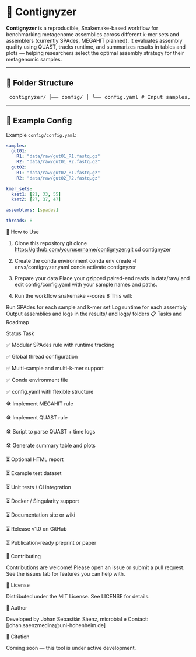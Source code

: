 # 🧬 Contignyzer

**Contignyzer** is a reproducible, Snakemake-based workflow for benchmarking metagenome assemblies across different k-mer sets and assemblers (currently SPAdes, MEGAHIT planned). It evaluates assembly quality using QUAST, tracks runtime, and summarizes results in tables and plots — helping researchers select the optimal assembly strategy for their metagenomic samples.

------------------------------------------------------------------------

## 📁 Folder Structure

<pre> contignyzer/ ├── config/ │ └── config.yaml # Input samples, k-mer sets, global settings ├── rules/ │ ├── all.smk # Rule to build all final targets │ ├── spades.smk # SPAdes assembly rule │ ├── megahit.smk # MEGAHIT assembly rule (coming soon) │ ├── quast.smk # QUAST evaluation rule (coming soon) │ └── summary.smk # Summary plots + table (coming soon) ├── envs/ │ └── contignyzer.yaml # Conda environment for the whole pipeline ├── scripts/ │ └── summarize_quast.py # Script to parse QUAST + time logs (TBD) ├── data/ │ └── raw/ # Input FASTQ files (gzipped supported) ├── results/ │ └── assemblies/ # Assembly outputs (SPAdes, MEGAHIT) │ └── quast/ # QUAST reports │ └── summary/ # Summary tables and plots ├── logs/ # Assembly logs + runtime tracking ├── Snakefile # Main Snakefile (includes modular rules) └── README.md </pre>

------------------------------------------------------------------------

## 🧪 Example Config

Example `config/config.yaml`:

``` yaml
samples:
  gut01:
    R1: "data/raw/gut01_R1.fastq.gz"
    R2: "data/raw/gut01_R2.fastq.gz"
  gut02:
    R1: "data/raw/gut02_R1.fastq.gz"
    R2: "data/raw/gut02_R2.fastq.gz"

kmer_sets:
  kset1: [21, 33, 55]
  kset2: [27, 37, 47]

assemblers: [spades]

threads: 8
```

🚀 How to Use

1.  Clone this repository git clone <https://github.com/yourusername/contignyzer.git> cd contignyzer

2.  Create the conda environment conda env create -f envs/contignyzer.yaml conda activate contignyzer

3.  Prepare your data Place your gzipped paired-end reads in data/raw/ and edit config/config.yaml with your sample names and paths.

4.  Run the workflow snakemake --cores 8 This will:

Run SPAdes for each sample and k-mer set Log runtime for each assembly Output assemblies and logs in the results/ and logs/ folders 📋 Tasks and Roadmap

Status Task

✅ Modular SPAdes rule with runtime tracking

✅ Global thread configuration

✅ Multi-sample and multi-k-mer support

✅ Conda environment file

✅ config.yaml with flexible structure

🛠️ Implement MEGAHIT rule

🛠️ Implement QUAST rule

🛠️ Script to parse QUAST + time logs

🛠️ Generate summary table and plots

⏳ Optional HTML report

⏳ Example test dataset

⏳ Unit tests / CI integration

⏳ Docker / Singularity support

⏳ Documentation site or wiki

⏳ Release v1.0 on GitHub

⏳ Publication-ready preprint or paper

🤝 Contributing

Contributions are welcome! Please open an issue or submit a pull request. See the issues tab for features you can help with.

📜 License

Distributed under the MIT License. See LICENSE for details.

👤 Author

Developed by Johan Sebastián Sáenz, microbial e Contact: [johan.saenzmedina\@uni-hohenheim.de]

📣 Citation

Coming soon — this tool is under active development.
